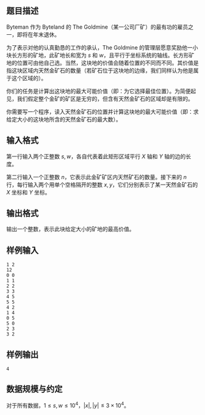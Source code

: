 ## 题目描述
Byteman 作为 Byteland 的 The Goldmine（某一公司厂矿）的最有功的雇员之一，即将在年末退休。

为了表示对他的认真勤恳的工作的承认，The Goldmine 的管理层愿意奖励他一小块长方形的矿地，此矿地长和宽为 $s$ 和 $w$，且平行于坐标系统的轴线。长方形矿地的位置可由他自己选。当然，这块地的价值会随着位置的不同而不同。其价值是指这块区域内天然金矿石的数量（若矿石位于这块地的边缘，我们同样认为他是属于这个区域的）。

你们的任务是计算出这块地的最大可能价值（即：为它选择最佳位置）。为简便起见，我们假定整个金矿的矿区是无穷的，但含有天然金矿石的区域却是有限的。

你需要写一个程序，读入天然金矿石的位置并计算这块地的最大可能价值（即：求给定大小的这块地所含的天然金矿石的最大数）。
## 输入格式
第一行输入两个正整数 $s,w$，各自代表着此矩形区域平行 $X$ 轴和 $Y$ 轴的边的长度。

第二行输入一个正整数 $n$，它表示此金矿矿区内天然矿石的数量。接下来的 $n$ 行，每行输入两个用单个空格隔开的整数 $x,y$，它们分别表示了某一天然金矿石的 $X$ 坐标和 $Y$ 坐标。
## 输出格式
输出一个整数，表示此块给定大小的矿地的最高价值。
## 样例输入
```plain
1 2
12
0 0
1 1
2 2
3 3
4 5
5 5
4 2
1 4
0 5
5 0
2 3
3 2
```
## 样例输出
```plain
4
```
## 数据规模与约定
对于所有数据，$1\leq s,w\leq 10^4$，$|x|,|y|\leq 3\times 10^4$。